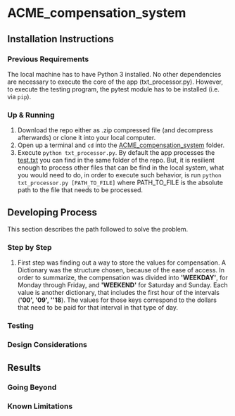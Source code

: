 # ACME_compensation_system

## Installation Instructions
### Previous Requirements
The local machine has to have Python 3 installed. No other dependencies are necessary to execute the core of the app (txt_processor.py). However, to execute the testing program, the pytest module has to be installed (i.e. via ```pip```).  

### Up & Running
1. Download the repo either as .zip compressed file (and decompress afterwards) or clone it into your local computer.
2. Open up a terminal and ```cd``` into the [ACME_compensation_system](https://github.com/aa-rodriguezv/ACME_compensation_system/) folder.
3. Execute ```python txt_processor.py```. By default the app processes the [test.txt](test.txt) you can find in the same folder of the repo. But, it is resilient enough to process other files that can be find in the local system, what you would need to do, in order to execute such behavior, is run ```python txt_processor.py [PATH_TO_FILE]``` where PATH_TO_FILE is the absolute path to the file that needs to be processed.   

## Developing Process
This section describes the path followed to solve the problem. 

### Step by Step

1. First step was finding out a way to store the values for compensation. A Dictionary was the structure chosen, because of the ease of access. In order to summarize, the compensation was divided into **'WEEKDAY'**, for Monday through Friday, and **'WEEKEND'** for Saturday and Sunday. Each value is another dictionary, that includes the first hour of the intervals (**'00', '09', ''18**). The values for those keys correspond to the dollars that need to be paid for that interval in that type of day.

### Testing

### Design Considerations

## Results

### Going Beyond

### Known Limitations
